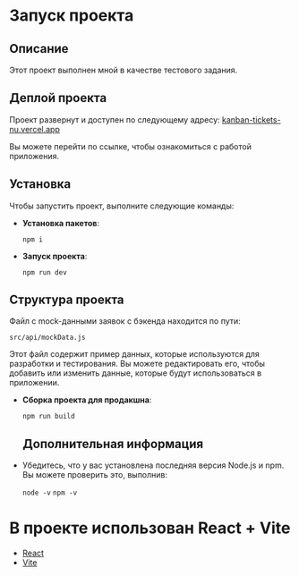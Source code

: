 # Запуск проекта

## Описание

Этот проект выполнен мной в качестве тестового задания.

## Деплой проекта

Проект развернут и доступен по следующему адресу: [kanban-tickets-nu.vercel.app](https://kanban-tickets-nu.vercel.app/)

Вы можете перейти по ссылке, чтобы ознакомиться с работой приложения.

## Установка

Чтобы запустить проект, выполните следующие команды:

- **Установка пакетов**:

  `npm i`

- **Запуск проекта**:

  `npm run dev`

## Структура проекта

Файл с mock-данными заявок с бэкенда находится по пути:

`src/api/mockData.js`

Этот файл содержит пример данных, которые используются для разработки и тестирования. Вы можете редактировать его, чтобы добавить или изменить данные, которые будут использоваться в приложении.

- **Сборка проекта для продакшна**:

  `npm run build`

  ## Дополнительная информация

- Убедитесь, что у вас установлена последняя версия Node.js и npm. Вы можете проверить это, выполнив:

  `node -v`
  `npm -v`

# В проекте использован React + Vite

- [React](https://react.dev/)
- [Vite](https://vite.dev/)
